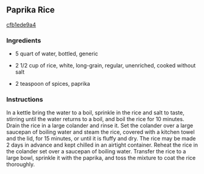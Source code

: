 ## Paprika Rice

[cfb1ede9a4](http://www.epicurious.com/recipes/food/views/paprika-rice-13321)

### Ingredients

 - 5 quart of water, bottled, generic

 - 2 1/2 cup of rice, white, long-grain, regular, unenriched, cooked without salt

 - 2 teaspoon of spices, paprika

### Instructions

In a kettle bring the water to a boil, sprinkle in the rice and salt to taste, stirring until the water returns to a boil, and boil the rice for 10 minutes. Drain the rice in a large colander and rinse it. Set the colander over a large saucepan of boiling water and steam the rice, covered with a kitchen towel and the lid, for 15 minutes, or until it is fluffy and dry. The rice may be made 2 days in advance and kept chilled in an airtight container. Reheat the rice in the colander set over a saucepan of boiling water. Transfer the rice to a large bowl, sprinkle it with the paprika, and toss the mixture to coat the rice thoroughly.